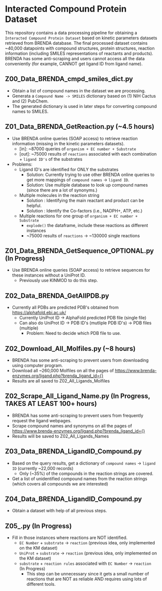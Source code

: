 # Interacted Compound Protein Dataset

This repository contains a data processing pipeline for obtaining a `Interacted Compound Protein Dataset` based on kinetic parameters datasets retrieved from BRENDA database. The final processed dataset contains ~40,000 datapoints with compound structures, protein structures, reaction information (including SMILES representations of reactants and products). BRENDA has some anti-scraping and users cannot access all the data conveniently (for example, CANNOT get ligand ID from ligand name). 


## Z00_Data_BRENDA_cmpd_smiles_dict.py
- Obtain a list of compound names in the dataset we are processing.
- Generata a `Compound Name -> SMILES` dictionary based on (1) NIH Cactus and (2) PubChem.
- The generated dictionary is used in later steps for converting compound names to SMILES.

## Z01_Data_BRENDA_GetReaction.py (~4.5 hours)
- Use BRENDA online queries (SOAP access) to retrieve reaction information (missing in the kinetic parameters datasets).
    - [in]:  ~87000 queries of `organism + EC number + Substrate` 
    - [out]: ~75000 results of `reactions` associated with each combination + `ligand ID's` of the substrates
- Problems:
    - Ligand ID's are identified for ONLY the substrates
        - Solution: Currently trying to use other BRENDA online queries to get more mappings of `compound names` -> `ligand ID`.
        - Solution: Use multiple database to look up compound names (since there are a lot of synonyms.)
    - Multiple molecules in the reaction string 
        - Solution : Identifying the main reactant and product can be helpful.
        - Solution : Identify the Co-factors (i.e., NADPH+, ATP, etc.)
    - Multiple reactions for one group of `organism + EC number + Substrate`
        - `explode()` the dataframe, include these reactions as different instances
        - ~75000 results of `reactions` -> ~130000 single reactions


## Z01_Data_BRENDA_GetSequence_OPTIONAL.py (In Progress)
- Use BRENDA online queries (SOAP access) to retrieve sequences for these instances without a UniProt ID. 
    - Previously use KINMOD to do this step.


## Z02_Data_BRENDA_GetAllPDB.py
- Currently all PDBs are predicted PDB's obtained from https://alphafold.ebi.ac.uk/
    - Currently UniProt ID -> AlphaFold predicted PDB file (single file)
    - Can also do UniProt ID -> PDB ID's (mutliple PDB ID's) -> PDB files (multiple)
        - Problem: Need to decide which PDB file to use.

## Z02_Download_All_Molfiles.py (~8 hours)
- BRENDA has some anti-scraping to prevent users from downloading using computer program.
- Download all ~260,000 Molfiles on all the pages of https://www.brenda-enzymes.org/ligand.php?brenda_ligand_id={}
- Results are all saved to Z02_All_Ligands_Molfiles


## Z02_Scrape_All_Ligand_Name.py (In Progress, TAKES AT LEAST 100+ hours)
- BRENDA has some anti-scraping to prevent users from frequently request the ligand webpages.
- Scrape compound names and synonyms on all the pages of https://www.brenda-enzymes.org/ligand.php?brenda_ligand_id={}
- Results will be saved to Z02_All_Ligands_Names

## Z03_Data_BRENDA_LigandID_Compound.py
- Based on the query results, get a dictionary of `compound names` -> `ligand ID` (currently ~22,000 records)
    - Only (~35%) of the compounds in the reaction strings are covered. 
- Get a list of unidentified compound names from the reaction strings (which covers all compounds we are interested)


## Z04_Data_BRENDA_LigandID_Compound.py
- Obtain a dataset with help of all previous steps.



## Z05_.py (In Progress)
- Fill in those instances where reactions are NOT identified.
    - `EC Number` + `substrate` -> `reaction` (previous idea, only implemented on the KM dataset)
    - `UniProt` + `substrate` -> `reaction` (previous idea, only implemented on the KM dataset)
    - `substrate` + `reaction rules` associated with `EC Number` -> `reaction` (In Progress)
        - This step can be unnecessary since it gets a small number of reactions that are NOT as reliable AND requires using lots of different tools.

































